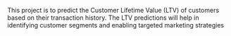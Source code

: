 This project is to predict the Customer Lifetime Value (LTV) of customers based on their transaction history. The LTV predictions will help in identifying customer segments and enabling targeted marketing strategies

